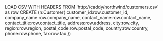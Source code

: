 LOAD CSV WITH HEADERS FROM 'http://caddy/northwind/customers.csv' as row
CREATE (n:Customer{
  customer_id:row.customer_id,
  company_name:row.company_name,
  contact_name:row.contact_name,
  contact_title:row.contact_title,
  address:row.address,
  city:row.city,
  region:row.region,
  postal_code:row.postal_code,
  country:row.country,
  phone:row.phone,
  fax:row.fax
  })

